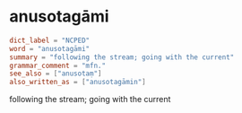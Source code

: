 # anusotagāmi

``` toml
dict_label = "NCPED"
word = "anusotagāmi"
summary = "following the stream; going with the current"
grammar_comment = "mfn."
see_also = ["anusotaṃ"]
also_written_as = ["anusotagāmin"]
```

following the stream; going with the current

